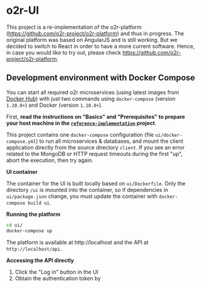 # o2r-UI

This project is a re-implementation of the o2r-platform (https://github.com/o2r-project/o2r-platform) and thus in progress. The original platform was based on AngularJS and is still working. But we decided to switch to React in order to have a more current software. Hence, in case you would like to try out, please check https://github.com/o2r-project/o2r-platform.

## Development environment with Docker Compose

You can start all required o2r microservices (using latest images from [Docker Hub](https://hub.docker.com/r/o2rproject)) with just two commands using `docker-compose` (version `1.20.0+`) and Docker (version `1.18.0+`).

First, **read the instructions on "Basics" and "Prerequisites" to prepare your host machine in the [`reference-implementation`](https://github.com/o2r-project/reference-implementation) project**.

This project contains one `docker-compose` configuration (file `ui/docker-compose.yml`) to run all microservices & databases, and mount the client application directly from the source directory `client`.
If you see an error related to the MongoDB or HTTP request timeouts during the first "up", abort the execution, then try again.

**UI container**

The container for the UI is built locally based on `ui/Dockerfile`.
Only the directory `/ui` is mounted into the container, so if dependencies in `ui/package.json` change, you must update the container with `docker-compose build ui`.

**Running the platform**

```bash
cd ui/
docker-compose up
```

The platform is available at http://localhost and the API at `http://localhost/api`.

**Accessing the API directly**

1. Click the "Log in" button in the UI
1. Obtain the authentication token by 
